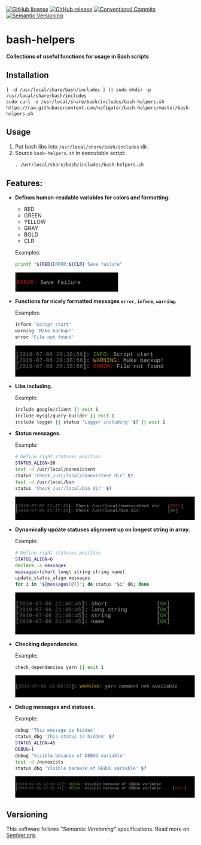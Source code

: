 [![GitHub license][License img]][License src] [![GitHub release][Release img]][Release src] [![Conventional Commits][Conventional commits badge]][Conventional commits src] [![Semantic Versioning][Versioning img]][Versioning src]
# bash-helpers
**Collections of useful functions for usage in Bash scripts**

## Installation

	[ -d /usr/local/share/bash/includes ] || sudo mkdir -p /usr/local/share/bash/includes
	sudo curl -o /usr/local/share/bash/includes/bash-helpers.sh https://raw.githubusercontent.com/nafigator/bash-helpers/master/bash-helpers.sh

## Usage
1. Put bash libs into `/usr/local/share/bash/includes` dir.
2. Source `bash-helpers.sh` in executable script:
	```bash
	. /usr/local/share/bash/includes/bash-helpers.sh
	```
## Features:
* **Defines human-readable variables for colors and formatting:**
	- RED
	- GREEN
	- YELLOW
	- GRAY
	- BOLD
	- CLR
	
	Examples:
	```bash
	printf "${RED}ERROR:${CLR} Save failure"
	```
	![Colors definition][Colors definition img]
* **Functions for nicely formatted messages `error`, `inform`, `warning`.**

	Examples:
	```bash
	inform 'Script start'
	warning 'Make backup!'
	error 'File not found'
	```
	![Messages formatting][Messages formatting img]
* **Libs including.**

	Example:
	```bash
	include google/client || exit 1
	include mysql/query-builder || exit 1
	include logger || status 'Logger including' $? || exit 1
	```
* **Status messages.**

	Example:
	```bash
	# Define right statuses position 
	STATUS_ALIGN=30
	test -d /usr/local/nonexistent
	status 'Check /usr/local/nonexistent dir' $?
	test -d /usr/local/bin
	status 'Check /usr/local/bin dir' $?
	```
	![Status messages][Status messages img]
* **Dynamically update statuses alignment up on longest string in array.**

	Example:
	```bash
	# Define right statuses position
	STATUS_ALIGN=6
	declare -a messages
	messages=(short long\ string string name)
	update_status_align messages
	for i in "${messages[@]}"; do status "$i" OK; done
	```
	![Status messages alignment update][Status messages alignment update img]
* **Checking dependencies.**

	Example:
	```bash
	check_dependencies yarn || exit 1
	```
	![Check dependencies][Check dependencies img]
* **Debug messages and statuses.**

	Example:
	```bash
	debug 'This message is hidden'
    status_dbg 'This status is hidden' $?
    STATUS_ALIGN=45
    DEBUG=1
    debug 'Visible because of DEBUG variable'
    test -d /nonexists
    status_dbg 'Visible because of DEBUG variable' $?
	```
	![Debug messages][Debug messages img]

## Versioning
This software follows *"Semantic Versioning"* specifications.
Read more on [SemVer.org](http://semver.org).

[Conventional commits src]: https://conventionalcommits.org
[Conventional commits badge]: https://img.shields.io/badge/Conventional%20Commits-1.0.0-yellow.svg
[Release img]: https://img.shields.io/badge/release-0.7.0-orange.svg
[Release src]: https://github.com/nafigator/bash-helpers
[License img]: https://img.shields.io/badge/license-MIT-brightgreen.svg
[License src]: https://tldrlegal.com/license/mit-license
[Versioning img]: https://img.shields.io/badge/Semantic%20Versioning-2.0.0-brightgreen.svg
[Versioning src]: https://semver.org
[Colors definition img]: https://raw.githubusercontent.com/nafigator/bash-helpers/master/images/colors-definition.jpg
[Messages formatting img]: https://raw.githubusercontent.com/nafigator/bash-helpers/master/images/messages-formatting.jpg
[Status messages img]: https://raw.githubusercontent.com/nafigator/bash-helpers/master/images/status-messages.jpg
[Check dependencies img]: https://raw.githubusercontent.com/nafigator/bash-helpers/master/images/check-dependencies.jpg
[Status messages alignment update img]: https://raw.githubusercontent.com/nafigator/bash-helpers/master/images/dynamically-update-status-alignment.jpg
[Debug messages img]: https://raw.githubusercontent.com/nafigator/bash-helpers/master/images/debug-messages.jpg
